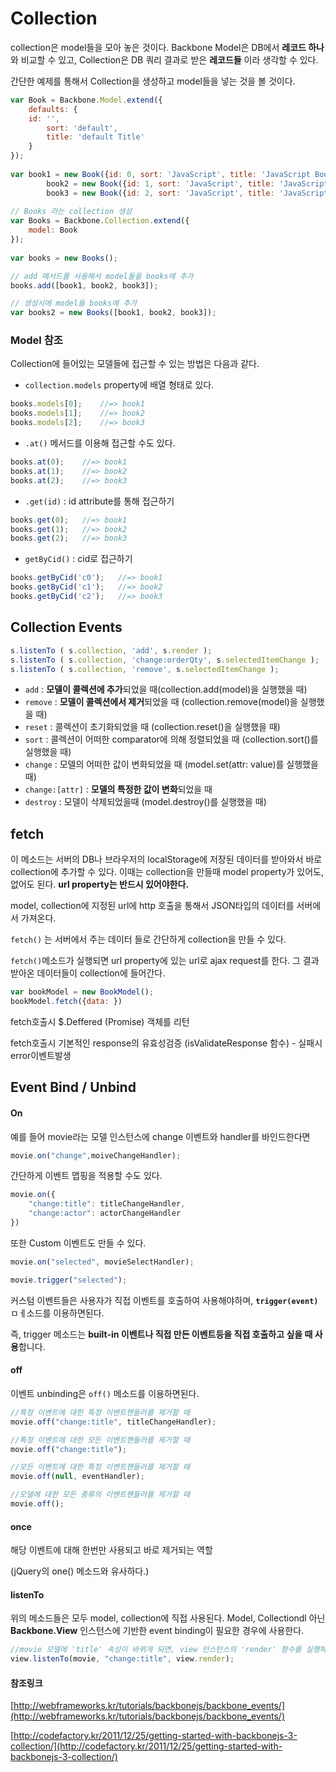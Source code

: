 # Collection

collection은 model들을 모아 놓은 것이다. Backbone Model은 DB에서 **레코드 하나**와 비교할 수 있고, Collection은 DB 쿼리 결과로 받은 **레코드들** 이라 생각할 수 있다.



간단한 예제를 통해서 Collection을 생성하고 model들을 넣는 것을 볼 것이다.

```js
var Book = Backbone.Model.extend({
	defaults: {
    id: '',
		sort: 'default',
		title: 'default Title'
	}
});
 
var book1 = new Book({id: 0, sort: 'JavaScript', title: 'JavaScript Book 1'}),
		book2 = new Book({id: 1, sort: 'JavaScript', title: 'JavaScript Book 2'}),
		book3 = new Book({id: 2, sort: 'JavaScript', title: 'JavaScript Book 3'});
	
// Books 라는 collection 생성
var Books = Backbone.Collection.extend({		
	model: Book
});
 
var books = new Books();	

// add 메서드를 사용해서 model들을 books에 추가
books.add([book1, book2, book3]);	

// 생성시에 model들 books에 추가
var books2 = new Books([book1, book2, book3]);	
```



### Model 참조

Collection에 들어있는 모델들에 접근할 수 있는 방법은 다음과 같다.

- `collection.models` property에 배열 형태로 있다.

```js
books.models[0];	//=> book1
books.models[1];	//=> book2
books.models[2];	//=> book3
```

- `.at()` 메서드를 이용해 접근할 수도 있다.

```js
books.at(0);	//=> book1
books.at(1);	//=> book2
books.at(2);	//=> book3
```

- `.get(id)` : id attribute를 통해 접근하기

```js
books.get(0);	//=> book1
books.get(1);	//=> book2
books.get(2);	//=> book3
```

- `getByCid()` : cid로 접근하기

```js
books.getByCid('c0');	//=> book1
books.getByCid('c1');	//=> book2
books.getByCid('c2');	//=> book3
```



## Collection Events

```js
s.listenTo ( s.collection, 'add', s.render );
s.listenTo ( s.collection, 'change:orderQty', s.selectedItemChange );
s.listenTo ( s.collection, 'remove', s.selectedItemChange );
```

- `add` : **모델이 콜렉션에 추가**되었을 때(collection.add(model)을 실행했을 때)
- `remove` : **모델이 콜렉션에서 제거**되었을 때 (collection.remove(model)을 실행했을 때)
- `reset` : 콜렉션이 초기화되었을 때 (collection.reset()을 실행했을 때)
- `sort` : 콜렉션이 어떠한 comparator에 의해 정렬되었을 때 (collection.sort()를 실행했을 때)
- `change` : 모델의 어떠한 값이 변화되었을 때 (model.set(attr: value)를 실행했을 때)
- `change:[attr]` : **모델의 특정한 값이 변화**되었을 때
- `destroy` : 모델이 삭제되었을때 (model.destroy()를 실행했을 때)





## fetch

이 메소드는 서버의 DB나 브라우저의 localStorage에 저장된 데이터를 받아와서 바로 collection에 추가할 수 있다. 이때는 collection을 만들때 model property가 있어도, 없어도 된다. **url property는 반드시 있어야한다.**

model, collection에 지정된 url에 http 호출을 통해서 JSON타입의 데이터를 서버에서 가져온다.

`fetch()` 는 서버에서 주는 데이터 들로 간단하게 collection을 만들 수 있다. 

`fetch()`메소드가 실행되면 url property에 있는 url로 ajax request를 한다. 그 결과 받아온 데이터들이 collection에 들어간다.

```js
var bookModel = new BookModel();
bookModel.fetch({data: })
```

fetch호출시 $.Deffered (Promise) 객체를 리턴

fetch호출시 기본적인 response의 유효성검증 (isValidateResponse 함수) - 실패시 error이벤트발생
<!--url정보가 있고, 전달되는 파라미터(key)값이 있으면 그 값과 비교해서 서버의 DB에 저장된 데이터를 받아오는 함수 인거같아!
어떻게 사용하는지를 알아야하는데..!!!!-->

## Event Bind / Unbind

#### On

예를 들어 movie라는 모델 인스턴스에 change 이벤트와 handler를 바인드한다면

```js
movie.on("change",moiveChangeHandler);
```

간단하게 이벤트 맵핑을 적용할 수도 있다.

```js
movie.on({
    "change:title": titleChangeHandler,
    "change:actor": actorChangeHandler
})
```

또한 Custom 이벤트도 만들 수 있다.

```js
movie.on("selected", movieSelectHandler);
```

```js
movie.trigger("selected");
```

커스텀 이벤트들은 사용자가 직접 이벤트를 호출하여 사용해야하며, **`trigger(event)`** ㅁㅔ소드를 이용하면된다.

즉, trigger 메소드는 **built-in 이벤트나 직접 만든 이벤트등을 직접 호출하고 싶을 때 사용**합니다.

#### off

이벤트 unbinding은 `off()` 메소드를 이용하면된다.

```js
//특정 이벤트에 대한 특정 이벤트핸들러를 제거할 때
movie.off("change:title", titleChangeHandler);

//특정 이벤트에 대한 모든 이벤트핸들러를 제거할 때
movie.off("change:title");

//모든 이벤트에 대한 특정 이벤트핸들러를 제거할 때
movie.off(null, eventHandler);

//모델에 대한 모든 종류의 이벤트핸들러를 제거할 때
movie.off();
```

#### once

해당 이벤트에 대해 한번만 사용되고 바로 제거되는 역할

(jQuery의 one() 메소드와 유사하다.)

####  listenTo

위의 메소드들은 모두 model, collection에 직접 사용된다. Model, Collectiondl 아닌 **Backbone.View** 인스턴스에 기반한 event binding이 필요한 경우에 사용한다.

```js
//movie 모델에 'title' 속성이 바뀌게 되면, view 인스턴스의 'render' 함수를 실행하라
view.listenTo(movie, "change:title", view.render);
```



#### 참조링크

[http://webframeworks.kr/tutorials/backbonejs/backbone_events/](http://webframeworks.kr/tutorials/backbonejs/backbone_events/)

[http://codefactory.kr/2011/12/25/getting-started-with-backbonejs-3-collection/](http://codefactory.kr/2011/12/25/getting-started-with-backbonejs-3-collection/)

